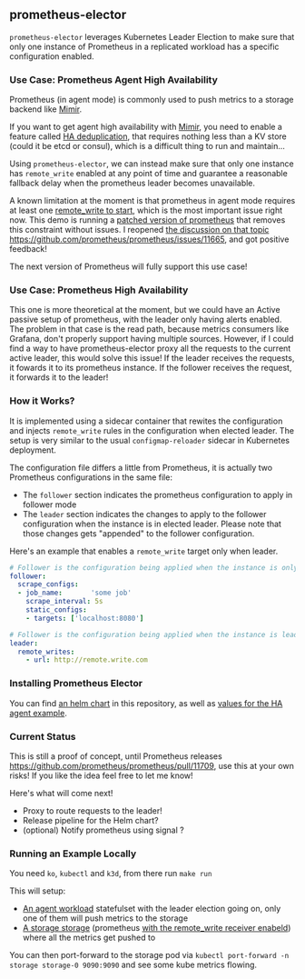 ## prometheus-elector

`prometheus-elector` leverages Kubernetes Leader Election to make sure that only one instance of Prometheus in a replicated workload has a specific configuration enabled.

### Use Case: Prometheus Agent High Availability

Prometheus (in agent mode) is commonly used to push metrics to a  storage backend like [Mimir](https://grafana.com/oss/mimir/). 

If you want to get agent high availability with [Mimir](https://grafana.com/docs/mimir), you need to enable a feature called [HA deduplication](https://grafana.com/docs/mimir/latest/operators-guide/configure/configuring-high-availability-deduplication/), that requires nothing less than a KV store (could it be etcd or consul), which is a difficult thing to run and maintain...

Using `prometheus-elector`, we can instead make sure that only one instance has `remote_write` enabled at any point of time and guarantee a reasonable fallback delay when the prometheus leader becomes unavailable.


A known limitation at the moment is that prometheus in agent mode requires at least one [remote_write to start](https://github.com/prometheus/prometheus/blob/main/config/config.go#L115), which is the most important issue right now. This demo is running a [patched version of prometheus](https://github.com/jlevesy/prometheus/tree/allow-agent-no-remote-write) that removes this constraint without issues.
I reopened [the discussion on that topic](https://github.com/prometheus/prometheus/issues/9611) https://github.com/prometheus/prometheus/issues/11665, and got positive feedback!

The next version of Prometheus will fully support this use case!

### Use Case: Prometheus High Availability

This one is more theoretical at the moment, but we could have an Active passive setup of prometheus, with the leader only having alerts enabled.
The problem in that case is the read path, because metrics consumers like Grafana, don't properly support having multiple sources.
However, if I could find a way to have prometheus-elector proxy all the requests to the current active leader, this would solve this issue! If the leader receives the requests, it fowards it to its prometheus instance. If the follower receives the request, it forwards it to the leader!

### How it Works?

It is implemented using a sidecar container that rewites the configuration and injects `remote_write` rules in the configuration when elected leader. The setup is very similar to the usual `configmap-reloader` sidecar in Kubernetes deployment.

The configuration file differs a little from Prometheus, it is actually two Prometheus configurations in the same file:

- The `follower` section indicates the prometheus configuration to apply in follower mode
- The `leader` section indicates the changes to apply to the follower configuration when the instance is in elected leader. Please note that those changes gets "appended" to the follower configuration.

Here's an example that enables a `remote_write` target only when leader.

```yaml
# Follower is the configuration being applied when the instance is only follower.
follower:
  scrape_configs:
  - job_name:       'some job'
    scrape_interval: 5s
    static_configs:
    - targets: ['localhost:8080']

# Follower is the configuration being applied when the instance is leader.
leader:
  remote_writes:
    - url: http://remote.write.com
```

### Installing Prometheus Elector

You can find [an helm chart](./helm) in this repository, as well as [values for the HA agent example](./example/k8s/agent-values.yaml).

### Current Status

This is still a proof of concept, until Prometheus releases https://github.com/prometheus/prometheus/pull/11709, use this at your own risks! If you like the idea feel free to let me know!

Here's what will come next!

- Proxy to route requests to the leader!
- Release pipeline for the Helm chart?
- (optional) Notify prometheus using signal ?

### Running an Example Locally

You need `ko`, `kubectl` and `k3d`, from there run `make run`

This will setup:

- [An agent workload](./examples/k8s/agent/agent.yaml) statefulset with the leader election going on, only one of them will push metrics to the storage
- [A storage storage](./examples/k8s/storage/storage.yaml) (prometheus [with the remote_write receiver enabeld](https://prometheus.io/docs/prometheus/latest/querying/api/#remote-write-receiver)) where all the metrics get pushed to

You can then port-forward to the storage pod via `kubectl port-forward -n storage storage-0 9090:9090` and see some kube metrics flowing.
